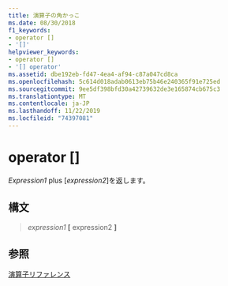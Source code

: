 ```yaml
---
title: 演算子の角かっこ
ms.date: 08/30/2018
f1_keywords:
- operator []
- '[]'
helpviewer_keywords:
- operator []
- '[] operator'
ms.assetid: dbe192eb-fd47-4ea4-af94-c87a047cd8ca
ms.openlocfilehash: 5c614d018adab0613eb75b46e240365f91e725ed
ms.sourcegitcommit: 9ee5df398bfd30a42739632de3e165874cb675c3
ms.translationtype: MT
ms.contentlocale: ja-JP
ms.lasthandoff: 11/22/2019
ms.locfileid: "74397081"
---
```

# <a name="operator-"></a>operator \[\]

*Expression1* plus \[*expression2*\]を返します。

## <a name="syntax"></a>構文

> *expression1* **[** expression2 **]**

## <a name="see-also"></a>参照

[演算子リファレンス](../../assembler/masm/operators-reference.md)
